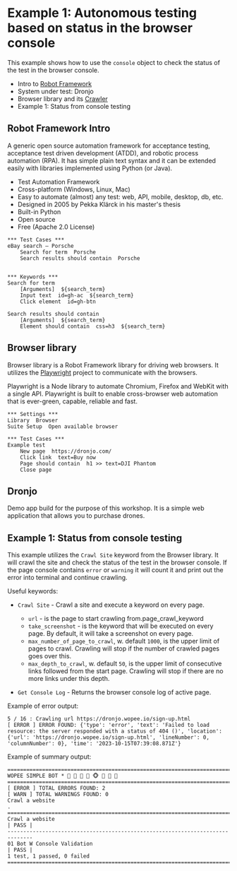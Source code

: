 # Example 1: Autonomous testing based on status in the browser console

This example shows how to use the `console` object to check the status of the test in the browser console.

- Intro to [Robot Framework](https://robotframework.org/)
- System under test: Dronjo
- Browser library and its [Crawler](https://marketsquare.github.io/robotframework-browser/Browser.html#Crawl%20Site)
- Example 1: Status from console testing

## Robot Framework Intro

A generic open source automation framework for acceptance testing, acceptance test driven development (ATDD), and robotic process automation (RPA). It has simple plain text syntax and it can be extended easily with libraries implemented using Python (or Java).

- Test Automation Framework
- Cross-platform (Windows, Linux, Mac)
- Easy to automate (almost) any test: web, API, mobile, desktop, db, etc.
- Designed in 2005 by Pekka Klärck in his master's thesis
- Built-in Python
- Open source
- Free (Apache 2.0 License)

```robotframework
*** Test Cases ***
eBay search – Porsche
    Search for term  Porsche
    Search results should contain  Porsche


*** Keywords ***
Search for term
    [Arguments]  ${search_term}
    Input text  id=gh-ac  ${search_term}
    Click element  id=gh-btn

Search results should contain
    [Arguments]  ${search_term}
    Element should contain  css=h3  ${search_term}
```

## Browser library

Browser library is a Robot Framework library for driving web browsers. It utilizes the [Playwright](https://playwright.dev/) project to communicate with the browsers.

Playwright is a Node library to automate Chromium, Firefox and WebKit with a single API. Playwright is built to enable cross-browser web automation that is ever-green, capable, reliable and fast.

```robotframework
*** Settings ***
Library  Browser
Suite Setup  Open available browser

*** Test Cases ***
Example test
    New page  https://dronjo.com/
    Click link  text=Buy now
    Page should contain  h1 >> text=DJI Phantom
    Close page
```

## Dronjo

Demo app build for the purpose of this workshop. It is a simple web application that allows you to purchase drones.

## Example 1: Status from console testing

This example utilizes the `Crawl Site` keyword from the Browser library. It will crawl the site and check the status of the test in the browser console. If the page console contains `error` or `warning` it will count it and print out the error into terminal and continue crawling.

Useful keywords:

- `Crawl Site` - Crawl a site and execute a keyword on every page.

  - `url` - is the page to start crawling from.page_crawl_keyword
  - `take_screenshot` - is the keyword that will be executed on every page. By default, it will take a screenshot on every page.
  - `max_number_of_page_to_crawl`, w. default `1000`, is the upper limit of pages to crawl. Crawling will stop if the number of crawled pages goes over this.
  - `max_depth_to_crawl`, w. default `50`, is the upper limit of consecutive links followed from the start page. Crawling will stop if there are no more links under this depth.

- `Get Console Log` - Returns the browser console log of active page.

Example of error output:

```shell
5 / 16 : Crawling url https://dronjo.wopee.io/sign-up.html
[ ERROR ] ERROR FOUND: {'type': 'error', 'text': 'Failed to load resource: the server responded with a status of 404 ()', 'location': {'url': 'https://dronjo.wopee.io/sign-up.html', 'lineNumber': 0, 'columnNumber': 0}, 'time': '2023-10-15T07:39:08.871Z'}
```

Example of summary output:

```shell
==============================================================================
WOPEE SIMPLE BOT * 🤖 🙈 🙉 🙊 🐵 🐒 🦍 🦧
==============================================================================
[ ERROR ] TOTAL ERRORS FOUND: 2
[ WARN ] TOTAL WARNINGS FOUND: 0
Crawl a website                                                       .
==============================================================================
Crawl a website                                                       | PASS |
------------------------------------------------------------------------------
01 Bot W Console Validation                                           | PASS |
1 test, 1 passed, 0 failed
==============================================================================
```
